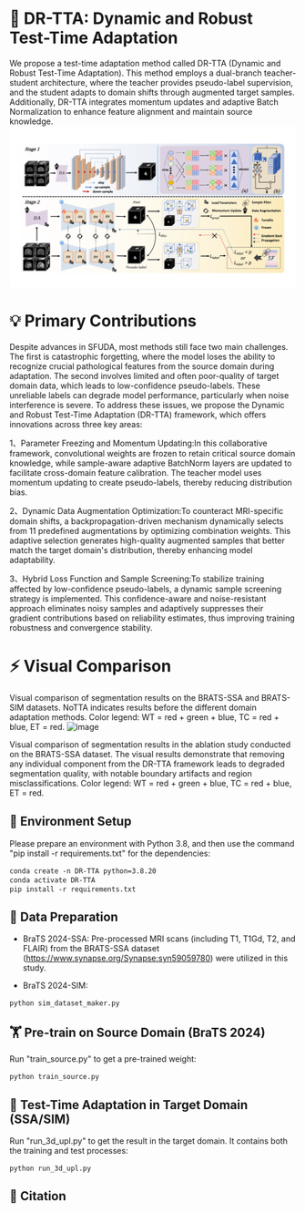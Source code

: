 # 🧠 DR-TTA: Dynamic and Robust Test-Time Adaptation

We propose a test-time adaptation method called DR-TTA (Dynamic and Robust Test-Time Adaptation). This method employs a dual-branch teacher-student architecture, where the teacher provides pseudo-label supervision, and the student adapts to domain shifts through augmented target samples. Additionally, DR-TTA integrates momentum updates and adaptive Batch Normalization to enhance feature alignment and maintain source knowledge.
![image](img/model.png)



# 💡 Primary Contributions
Despite advances in SFUDA, most methods still face two main challenges. The first is catastrophic forgetting, where the model loses the ability to recognize crucial pathological features from the source domain during adaptation. The second involves limited and often poor-quality of target domain data, which leads to low-confidence pseudo-labels. These unreliable labels can degrade model performance, particularly when noise interference is severe. To address these issues, we propose the Dynamic and Robust Test-Time Adaptation (DR-TTA) framework, which offers innovations across three key areas:

1、Parameter Freezing and Momentum Updating:In this collaborative framework, convolutional weights are frozen to retain critical source domain knowledge, while sample-aware adaptive BatchNorm layers are updated to facilitate cross-domain feature calibration. The teacher model uses momentum updating to create pseudo-labels, thereby reducing distribution bias.

2、Dynamic Data Augmentation Optimization:To counteract MRI-specific domain shifts, a backpropagation-driven mechanism dynamically selects from 11 predefined augmentations by optimizing combination weights. This adaptive selection generates high-quality augmented samples that better match the target domain's distribution, thereby enhancing model adaptability.

3、Hybrid Loss Function and Sample Screening:To stabilize training affected by low-confidence pseudo-labels, a dynamic sample screening strategy is implemented. This confidence-aware and noise-resistant approach eliminates noisy samples and adaptively suppresses their gradient contributions based on reliability estimates, thus improving training robustness and convergence stability.


# ⚡ Visual Comparison
Visual comparison of segmentation results on the BRATS-SSA and BRATS-SIM datasets. NoTTA indicates results before the different domain adaptation methods. Color legend: WT = red + green + blue, TC = red + blue, ET = red.
![image](img/VIS.png)

Visual comparison of segmentation results in the ablation study conducted on the BRATS-SSA dataset. The visual results demonstrate that removing any individual component from the DR-TTA framework leads to degraded segmentation quality, with notable boundary artifacts and region misclassifications. Color legend: WT = red + green + blue, TC = red + blue, ET = red.

## 🔧 Environment Setup
Please prepare an environment with Python 3.8, and then use the command "pip install -r requirements.txt" for the dependencies:

```
conda create -n DR-TTA python=3.8.20
conda activate DR-TTA
pip install -r requirements.txt

```



## 📁 Data Preparation
- BraTS 2024-SSA:
Pre-processed MRI scans (including T1, T1Gd, T2, and FLAIR) from the BRATS-SSA dataset (https://www.synapse.org/Synapse:syn59059780) were utilized in this study.

- BraTS 2024-SIM:

```
python sim_dataset_maker.py

```


## 🏋️ Pre-train on Source Domain (BraTS 2024)
Run "train_source.py" to get a pre-trained weight:

```
python train_source.py

```


## 🧪 Test-Time Adaptation in Target Domain (SSA/SIM)
Run "run_3d_upl.py" to get the result in the target domain. It contains both the training and test processes:

```
python run_3d_upl.py

```



## 📝 Citation

```


```
